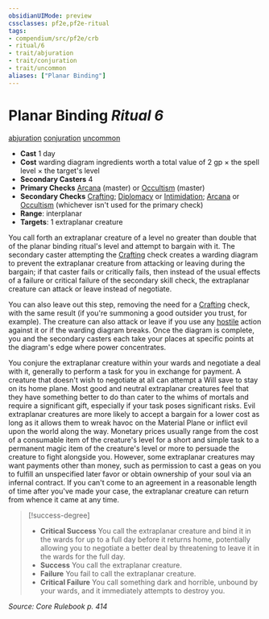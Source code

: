 ```yaml
---
obsidianUIMode: preview
cssclasses: pf2e,pf2e-ritual
tags:
- compendium/src/pf2e/crb
- ritual/6
- trait/abjuration
- trait/conjuration
- trait/uncommon
aliases: ["Planar Binding"]
---
```

# Planar Binding *Ritual 6*  
[abjuration](rules/traits/abjuration.md "Abjuration School Trait")  [conjuration](rules/traits/conjuration.md "Conjuration School Trait")  [uncommon](rules/traits/uncommon.md "Uncommon Rarity Trait")  

- **Cast** 1 day
- **Cost** warding diagram ingredients worth a total value of 2 gp × the spell level × the target's level
- **Secondary Casters** 4
- **Primary Checks** [Arcana](compendium/skills.md#Arcana) (master) or [Occultism](compendium/skills.md#Occultism) (master)
- **Secondary Checks** [Crafting](compendium/skills.md#Crafting); [Diplomacy](compendium/skills.md#Diplomacy) or [Intimidation](compendium/skills.md#Intimidation); [Arcana](compendium/skills.md#Arcana) or [Occultism](compendium/skills.md#Occultism) (whichever isn't used for the primary check)
- **Range**: interplanar
- **Targets**: 1 extraplanar creature

You call forth an extraplanar creature of a level no greater than double that of the planar binding ritual's level and attempt to bargain with it. The secondary caster attempting the [Crafting](compendium/skills.md#Crafting) check creates a warding diagram to prevent the extraplanar creature from attacking or leaving during the bargain; if that caster fails or critically fails, then instead of the usual effects of a failure or critical failure of the secondary skill check, the extraplanar creature can attack or leave instead of negotiate.

You can also leave out this step, removing the need for a [Crafting](compendium/skills.md#Crafting) check, with the same result (if you're summoning a good outsider you trust, for example). The creature can also attack or leave if you use any [hostile](rules/conditions.md#Hostile) action against it or if the warding diagram breaks. Once the diagram is complete, you and the secondary casters each take your places at specific points at the diagram's edge where power concentrates.

You conjure the extraplanar creature within your wards and negotiate a deal with it, generally to perform a task for you in exchange for payment. A creature that doesn't wish to negotiate at all can attempt a Will save to stay on its home plane. Most good and neutral extraplanar creatures feel that they have something better to do than cater to the whims of mortals and require a significant gift, especially if your task poses significant risks. Evil extraplanar creatures are more likely to accept a bargain for a lower cost as long as it allows them to wreak havoc on the Material Plane or inflict evil upon the world along the way. Monetary prices usually range from the cost of a consumable item of the creature's level for a short and simple task to a permanent magic item of the creature's level or more to persuade the creature to fight alongside you. However, some extraplanar creatures may want payments other than money, such as permission to cast a geas on you to fulfill an unspecified later favor or obtain ownership of your soul via an infernal contract. If you can't come to an agreement in a reasonable length of time after you've made your case, the extraplanar creature can return from whence it came at any time.

> [!success-degree] 
> - **Critical Success** You call the extraplanar creature and bind it in the wards for up to a full day before it returns home, potentially allowing you to negotiate a better deal by threatening to leave it in the wards for the full day.
> - **Success** You call the extraplanar creature.
> - **Failure** You fail to call the extraplanar creature.
> - **Critical Failure** You call something dark and horrible, unbound by your wards, and it immediately attempts to destroy you.

*Source: Core Rulebook p. 414*